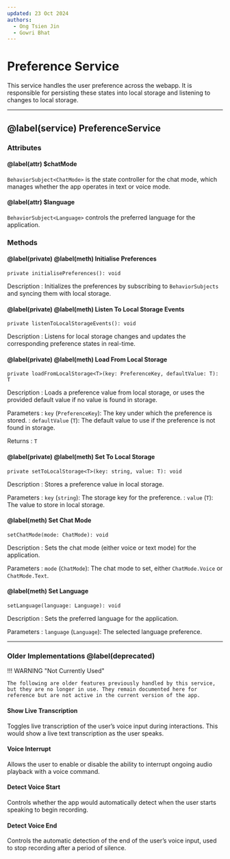 ```yaml
---
updated: 23 Oct 2024
authors:
  - Ong Tsien Jin
  - Gowri Bhat
---
```


# Preference Service

This service handles the user preference across the webapp. It is responsible for persisting these states into local storage and listening to changes to local storage.

---

## @label(service) PreferenceService

### Attributes

#### @label(attr) $chatMode

`BehaviorSubject<ChatMode>` is the state controller for the chat mode, which manages whether the app operates in text or voice mode.

#### @label(attr) $language

`BehaviorSubject<Language>` controls the preferred language for the application.

### Methods

#### @label(private) @label(meth) Initialise Preferences

    private initialisePreferences(): void

Description
: Initializes the preferences by subscribing to `BehaviorSubjects` and syncing them with local storage.

#### @label(private) @label(meth) Listen To Local Storage Events

    private listenToLocalStorageEvents(): void

Description
: Listens for local storage changes and updates the corresponding preference states in real-time.

#### @label(private) @label(meth) Load From Local Storage

    private loadFromLocalStorage<T>(key: PreferenceKey, defaultValue: T): T

Description
: Loads a preference value from local storage, or uses the provided default value if no value is found in storage.

Parameters
: `key` (`PreferenceKey`): The key under which the preference is stored.
: `defaultValue` (`T`): The default value to use if the preference is not found in storage.

Returns
: `T`

#### @label(private) @label(meth) Set To Local Storage

    private setToLocalStorage<T>(key: string, value: T): void

Description
: Stores a preference value in local storage.

Parameters
: `key` (`string`): The storage key for the preference.
: `value` (`T`): The value to store in local storage.

#### @label(meth) Set Chat Mode

    setChatMode(mode: ChatMode): void

Description
: Sets the chat mode (either voice or text mode) for the application.

Parameters
: `mode` (`ChatMode`): The chat mode to set, either `ChatMode.Voice` or `ChatMode.Text`.

#### @label(meth) Set Language

    setLanguage(language: Language): void

Description
: Sets the preferred language for the application.

Parameters
: `language` (`Language`): The selected language preference.

---

### Older Implementations @label(deprecated)

!!! WARNING "Not Currently Used"

    The following are older features previously handled by this service, but they are no longer in use. They remain documented here for reference but are not active in the current version of the app.

#### Show Live Transcription

Toggles live transcription of the user’s voice input during interactions. This would show a live text transcription as the user speaks.

#### Voice Interrupt

Allows the user to enable or disable the ability to interrupt ongoing audio playback with a voice command.

#### Detect Voice Start

Controls whether the app would automatically detect when the user starts speaking to begin recording.

#### Detect Voice End

Controls the automatic detection of the end of the user’s voice input, used to stop recording after a period of silence.
